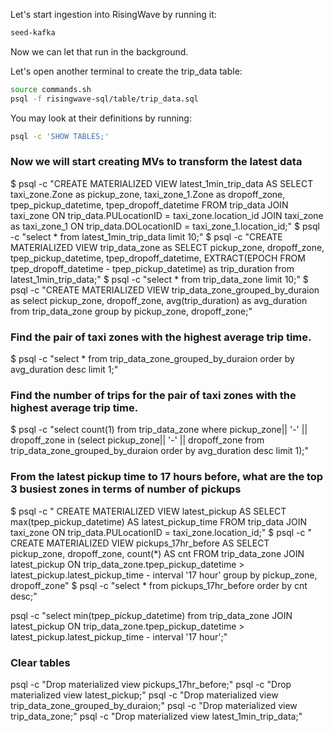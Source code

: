 
Let's start ingestion into RisingWave by running it:
```bash
seed-kafka
```

Now we can let that run in the background.

Let's open another terminal to create the trip_data table:
```bash
source commands.sh
psql -f risingwave-sql/table/trip_data.sql
```

You may look at their definitions by running:
```bash
psql -c 'SHOW TABLES;'
```

### Now we will start creating MVs to transform the latest data

$ psql -c "CREATE MATERIALIZED VIEW latest_1min_trip_data AS
 SELECT taxi_zone.Zone as pickup_zone, taxi_zone_1.Zone as dropoff_zone, tpep_pickup_datetime, tpep_dropoff_datetime
 FROM trip_data
 JOIN taxi_zone ON trip_data.PULocationID = taxi_zone.location_id
 JOIN taxi_zone as taxi_zone_1 ON trip_data.DOLocationID = taxi_zone_1.location_id;"
$ psql -c "select * from latest_1min_trip_data limit 10;"
$ psql -c "CREATE MATERIALIZED VIEW trip_data_zone as SELECT pickup_zone, dropoff_zone, tpep_pickup_datetime, tpep_dropoff_datetime, EXTRACT(EPOCH FROM tpep_dropoff_datetime - tpep_pickup_datetime) as trip_duration from latest_1min_trip_data;"
$ psql -c "select * from trip_data_zone limit 10;"
$ psql -c "CREATE MATERIALIZED VIEW trip_data_zone_grouped_by_duraion as select pickup_zone, dropoff_zone, avg(trip_duration) as avg_duration from trip_data_zone group by pickup_zone, dropoff_zone;"

### Find the pair of taxi zones with the highest average trip time.
$ psql -c "select * from trip_data_zone_grouped_by_duraion order by avg_duration desc limit 1;"

### Find the number of trips for the pair of taxi zones with the highest average trip time.
$ psql -c "select count(1) from  trip_data_zone where pickup_zone|| '-' || dropoff_zone in (select  pickup_zone|| '-' || dropoff_zone from trip_data_zone_grouped_by_duraion order by avg_duration desc limit 1);"

### From the latest pickup time to 17 hours before, what are the top 3 busiest zones in terms of number of pickups

$ psql -c "
CREATE MATERIALIZED VIEW latest_pickup AS
    SELECT
        max(tpep_pickup_datetime) AS latest_pickup_time
    FROM
        trip_data
            JOIN taxi_zone
                ON trip_data.PULocationID = taxi_zone.location_id;"
$ psql -c "
CREATE MATERIALIZED VIEW pickups_17hr_before AS
    SELECT
        pickup_zone, 
        dropoff_zone,
        count(*) AS cnt
    FROM
        trip_data_zone
            JOIN latest_pickup
                ON trip_data_zone.tpep_pickup_datetime > latest_pickup.latest_pickup_time - interval '17 hour'
  group by pickup_zone, dropoff_zone"
  $ psql -c "select * from pickups_17hr_before order by cnt desc;"

psql -c "select min(tpep_pickup_datetime) from trip_data_zone
            JOIN latest_pickup
                ON trip_data_zone.tpep_pickup_datetime > latest_pickup.latest_pickup_time - interval '17 hour';"


### Clear tables
psql -c "Drop materialized view pickups_17hr_before;"
psql -c "Drop materialized view latest_pickup;"
psql -c "Drop materialized view trip_data_zone_grouped_by_duraion;"
psql -c "Drop materialized view trip_data_zone;"
psql -c "Drop materialized view latest_1min_trip_data;"

